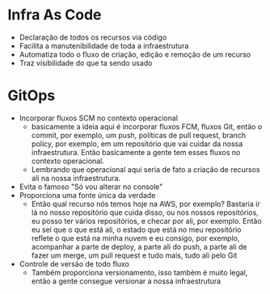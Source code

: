 # Infra As Code
- Declaração de todos os recursos via código
- Facilita a manutenibilidade de toda a infraestrutura
- Automatiza todo o fluxo de criação, edição e remoção de um recurso
- Traz visibilidade do que ta sendo usado
# GitOps
- Incorporar fluxos SCM no contexto operacional
	- basicamente a ideia aqui é incorporar fluxos FCM, fluxos Git, então o commit, por exemplo, um push, políticas de pull request, branch policy, por exemplo, em um repositório que vai cuidar da nossa infraestrutura. Então basicamente a gente tem esses fluxos no contexto operacional.
	- Lembrando que operacional aqui seria de fato a criação de recursos ali na nossa infraestrutura.
- Evita o famoso "Só vou alterar no console"
- Proporciona uma fonte única da verdade
	- Então qual recurso nós temos hoje na AWS, por exemplo? Bastaria ir lá no nosso repositório que cuida disso, ou nos nossos repositórios, eu posso ter vários repositórios, e checar por ali, por exemplo. Então eu sei que o que está ali, o estado que está no meu repositório reflete o que está na minha nuvem e eu consigo, por exemplo, acompanhar a parte de deploy, a parte ali do push, a parte ali de fazer um merge, um pull request e tudo mais, tudo ali pelo Git
- Controle de versão de todo fluxo
	- Também proporciona versionamento, isso também é muito legal, então a gente consegue versionar a nossa infraestrutura